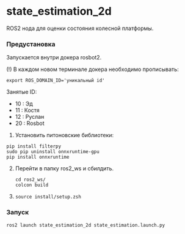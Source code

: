# **state_estimation_2d**
ROS2 нода для оценки состояния колесной платформы. 

### **Предустановка**

Запускается внутри докера rosbot2.

(!) В каждом новом терминале докера необходимо прописывать:
```
export ROS_DOMAIN_ID='уникальный id'
```
Занятые ID:
- 10 : Эд
- 11 : Костя
- 12 : Руслан
- 20 : Rosbot 

1. Установить питоновские библиотеки:
```
pip install filterpy
sudo pip uninstall onnxruntime-gpu
pip install onnxruntime
```

2. Перейти в папку ros2_ws и сбилдить.
    ```
    cd ros2_ws/
    colcon build
    ```
3.    ```source install/setup.zsh ```

### **Запуск**
```ros2 launch state_estimation_2d state_estimation.launch.py```
